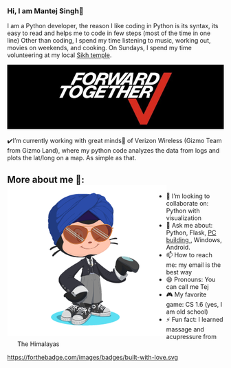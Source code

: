### Hi, I am Mantej Singh👋
I am a Python developer, the reason I like coding in Python is its syntax, its easy to read and helps me to code in few steps (most of the time in one line)
Other than coding, I spend my time listening to music, working out, movies on weekends, and cooking. On Sundays, I spend my time volunteering at my local <a href="https://letsshareameal.org/">Sikh temple</a>.

<p align="center">
  <img width="560" height="150" src="https://github.com/Mantej-Singh/Mantej-Singh/blob/master/VerizonWireless.png"></a>
</p>


:heavy_check_mark:I’m currently working with great minds:star2: of Verizon Wireless (Gizmo Team from Gizmo Land), where my python code analyzes the data from logs and plots the lat/long on a map. As simple as that.

## More about me 🌱: <img align="left" width="370" height="350" src="https://github.com/Mantej-Singh/Mantej-Singh/blob/master/octocat.png"></a>
- 👯 I’m looking to collaborate on: Python with visualization 
- 💬 Ask me about: Python, Flask, <a href="https://github.com/Mantej-Singh/Building-a-PC/blob/master/README.md"> PC building </a>, Windows, Android.
- 📫 How to reach me: my email is the best way
- 😄 Pronouns: You can call me Tej
- :video_game: My favorite game: CS 1.6 (yes, I am old school)
- ⚡ Fun fact: I learned massage and acupressure from The Himalayas 

https://forthebadge.com/images/badges/built-with-love.svg

<!--
**Mantej-Singh/Mantej-Singh** is a ✨ _special_ ✨ repository because its `README.md` (this file) appears on your GitHub profile.

Here are some ideas to get you started:


- 🌱 I’m currently learning ...

- 🤔 I’m looking for help with ...
-->
